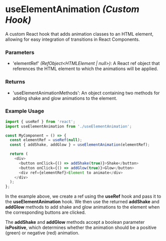 <a id="useElementAnimation"></a>
# useElementAnimation *(Custom Hook)* 

A custom React hook that adds animation classes to an HTML element, allowing for easy integration of transitions in React Components.
### Parameters
- 'elementRef' *(RefObject<HTMLElement | null>)*: A React ref object that references the HTML element to which the animations will be applied.
### Returns
- 'useElementAnimationMethods': An object containing two methods for adding shake and glow animations to the element.
### Example Usage
```js
import { useRef } from 'react';
import useElementAnimation from './useElementAnimation';

const MyComponent = () => {
  const elementRef = useRef(null);
  const { addShake, addGlow } = useElementAnimation(elementRef);

  return (
    <div>
      <button onClick={() => addShake(true)}>Shake</button>
      <button onClick={() => addGlow(true)}>Glow</button>
      <div ref={elementRef}>Element to animate</div>
    </div>
  );
};
```

In the example above, we create a ref using the **useRef** hook and pass it to the **useElementAnimation** hook. We then use the returned **addShake** and **addGlow** methods to add shake and glow animations to the element when the corresponding buttons are clicked.

The **addShake** and **addGlow** methods accept a boolean parameter **isPositive**, which determines whether the animation should be a positive (green) or negative (red) animation.
